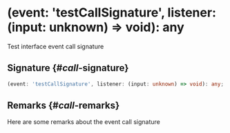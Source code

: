 # (event: 'testCallSignature', listener: (input: unknown) =&gt; void): any

Test interface event call signature

## Signature {#_call_-signature}

```typescript
(event: 'testCallSignature', listener: (input: unknown) => void): any;
```

## Remarks {#_call_-remarks}

Here are some remarks about the event call signature
